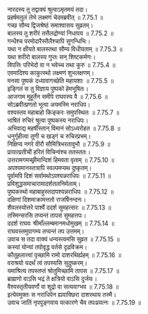 

  
नारदस्य तु तद्वाक्यं श्रुत्वाऽमृतमयं तदा।  
प्रहर्षमतुलं लेभे लक्ष्मणं चेदमब्रवीत् ॥ 7.75.1 ॥   
गच्छ सौम्य द्विजश्रेष्ठं समाश्वासय सुव्रतम्।  
बालस्य तु शरीरं तत्तैलद्रोण्यां निधापय ॥ 7.75.2 ॥   
गन्धैश्च परमोदारैस्तैलैश्चापि सुगन्धिभिः।  
यथा न क्षीयते बालस्तथा सौम्य विधीयताम् ॥ 7.75.3 ॥   
यथा शरीरो बालस्य गुप्तः सन् शिष्टकर्मणः।  
विपत्तिः परिभेदो वा न भवेच्च तथा कुरु ॥ 7.75.4 ॥   
एवमादिश्य काकुत्स्थो लक्ष्मणं शुभलक्षणम्।  
मनसा पुष्पकं दध्यावागच्छेति महायशाः ॥ 7.75.5 ॥   
इङ्गितं स तु विज्ञाय पुष्पको हेमभूषितः।  
आजगाम मुहूर्तेन समीपे राघवस्य वै ॥ 7.75.6 ॥   
सोऽब्रवीत्प्रणतो भूत्वा अयमस्मि नराधिप।  
वश्यस्तव महाबाहो किङ्करः समुपस्थितः ॥ 7.75.7 ॥   
भाषितं रुचिरं श्रुत्वा पुष्पकस्य नराधिपः।  
अभिवाद्य महर्षींस्तान् विमानं सोऽध्यरोहत ॥ 7.75.8 ॥   
धनुर्गृहीत्वा तूणी च खड्गं च रुचिरप्रभम्।  
निक्षिप्य नगरे वीरौ सौमित्रिभरतावुभौ ॥ 7.75.9 ॥   
प्रायात्प्रतीचीं हरितं विचिन्वंश्च ततस्ततः।  
उत्तरामगमच्छ्रीमान्दिशं हिमवता वृताम् ॥ 7.75.10 ॥   
अपश्यमानस्तत्रापि स्वल्पमप्यथ दुष्कृतम्।  
पूर्वामपि दिशं सर्वामथोऽपश्यन्नराधिपः ॥ 7.75.11 ॥   
प्रविशुद्धसमाचारामादर्शतलनिर्मलाम्।  
पुष्पकस्थो महाबाहुस्तदापश्यन्नराधिपः ॥ 7.75.12 ॥   
दक्षिणां दिशमाक्रामत्ततो राजर्षिनन्दनः।  
शैवलस्योत्तरे पार्श्वे ददर्श सुमहत्सरः ॥ 7.75.13 ॥   
तस्मिन्सरसि तप्यन्तं तापसं सुमहत्तपः।  
ददर्श राघवः श्रीमाँल्लम्बमानमधोमुखम् ॥ 7.75.14 ॥   
राघवस्तमुपागम्य तप्यन्तं तप उत्तमम्।  
उवाच स तदा वाक्यं धन्यस्त्वमसि सुव्रत ॥ 7.75.15 ॥   
कस्यां योन्यां तपोवृद्ध वर्तसे दृढविक्रम।  
कौतूहलात्त्वां पृच्छामि रामो दाशरथिर्ह्यहम् ॥ 7.75.16 ॥   
वराश्रयो यदर्थं त्वं तपस्यसि सुदुष्करम्।  
यमाश्रित्य तपस्तप्तं श्रोतुमिच्छामि तापस ॥ 7.75.17 ॥   
ब्राह्मणो वाऽसि भद्रं ते क्षत्रियो वाऽसि दुर्जयः।  
वैश्यस्तृतीयवर्णो वा शूद्रो वा सत्यवाग्भव ॥ 7.75.18 ॥   
इत्येवमुक्तः स नराधिपेन ह्यवाक्छिरा दाशरथाय तस्मै।  
उवाच जातिं नृपपुङ्गवाय यत्कारणे चैव तपःप्रयत्नः ॥ 7.75.19 ॥   
